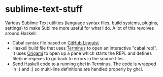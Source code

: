 # sublime-text-stuff

Various Sublime Text utilities (language syntax files, build systems, plugins, settings) to make Sublime more useful for what I do. A lot of this revolves around Haskell:

- Cabal syntax file based on [GitHub Linguist](https://github.com/hronro/sublime-linguist-syntax/tree/master/syntaxes)
- Haskell build file that uses [Terminus](https://packagecontrol.io/packages/Terminus) to open an interactive "cabal repl". It uses [Origami](https://github.com/SublimeText/Origami) to open up a pane which starts the REPL and defines file/line 
regexes to go back to errors in the source files.
- Send Haskell code to a running ghci in Terminus. The code is wrapped in :{ and :} so multi-line definitions are handled properly by ghci.

